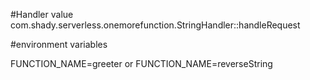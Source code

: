 #Handler value
com.shady.serverless.onemorefunction.StringHandler::handleRequest

#environment variables

FUNCTION_NAME=greeter or FUNCTION_NAME=reverseString 
